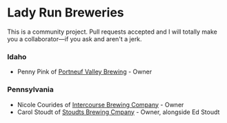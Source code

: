 # Lady Run Breweries

This is a community project. Pull requests accepted and I will totally make you a
collaborator—if you ask and aren't a jerk.

### Idaho

* Penny Pink of [Portneuf Valley Brewing](http://portneufvalleybrewing.com/) - Owner

### Pennsylvania 

* Nicole Courides of [Intercourse Brewing Company](intercoursebrewingco.com) - Owner 
* Carol Stoudt of [Stoudts Brewing Cmpany](http://stoudts.com/) - Owner, alongside Ed Stoudt 
